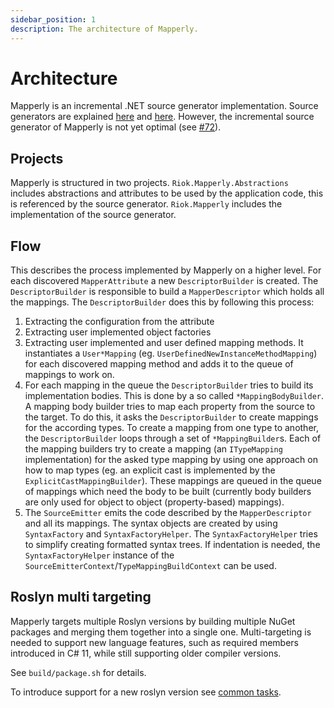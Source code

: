 ```yaml
---
sidebar_position: 1
description: The architecture of Mapperly.
---
```


# Architecture

Mapperly is an incremental .NET source generator implementation.
Source generators are explained [here](https://github.com/dotnet/roslyn/blob/main/docs/features/source-generators.cookbook.md)
and [here](https://github.com/dotnet/roslyn/blob/main/docs/features/incremental-generators.md).
However, the incremental source generator of Mapperly is not yet optimal (see [#72](https://github.com/riok/mapperly/issues/72)).

## Projects

Mapperly is structured in two projects.
`Riok.Mapperly.Abstractions` includes abstractions and attributes to be used by the application code,
this is referenced by the source generator.
`Riok.Mapperly` includes the implementation of the source generator.

## Flow

This describes the process implemented by Mapperly on a higher level.
For each discovered `MapperAttribute` a new `DescriptorBuilder` is created.
The `DescriptorBuilder` is responsible to build a `MapperDescriptor` which holds all the mappings.
The `DescriptorBuilder` does this by following this process:

1. Extracting the configuration from the attribute
2. Extracting user implemented object factories
3. Extracting user implemented and user defined mapping methods.
   It instantiates a `User*Mapping` (eg. `UserDefinedNewInstanceMethodMapping`) for each discovered mapping method and adds it to the queue of mappings to work on.
4. For each mapping in the queue the `DescriptorBuilder` tries to build its implementation bodies.
   This is done by a so called `*MappingBodyBuilder`.
   A mapping body builder tries to map each property from the source to the target.
   To do this, it asks the `DescriptorBuilder` to create mappings for the according types.
   To create a mapping from one type to another, the `DescriptorBuilder` loops through a set of `*MappingBuilder`s.
   Each of the mapping builders try to create a mapping (an `ITypeMapping` implementation) for the asked type mapping by using
   one approach on how to map types (eg. an explicit cast is implemented by the `ExplicitCastMappingBuilder`).
   These mappings are queued in the queue of mappings which need the body to be built (currently body builders are only used for object to object (property-based) mappings).
5. The `SourceEmitter` emits the code described by the `MapperDescriptor` and all its mappings.
   The syntax objects are created by using `SyntaxFactory` and `SyntaxFactoryHelper`.
   The `SyntaxFactoryHelper` tries to simplify creating formatted syntax trees.
   If indentation is needed,
   the `SyntaxFactoryHelper` instance of the `SourceEmitterContext`/`TypeMappingBuildContext` can be used.

## Roslyn multi targeting

Mapperly targets multiple Roslyn versions by building multiple NuGet packages
and merging them together into a single one.
Multi-targeting is needed to support new language features,
such as required members introduced in C# 11,
while still supporting older compiler versions.

See `build/package.sh` for details.

To introduce support for a new roslyn version see [common tasks](./common-tasks.md#add-support-for-a-new-roslyn-version).
